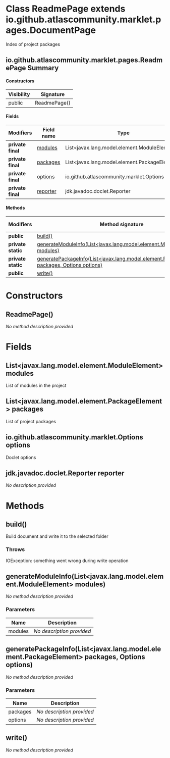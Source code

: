 Class ReadmePage extends io.github.atlascommunity.marklet.pages.DocumentPage
============================================================================
Index of project packages

io.github.atlascommunity.marklet.pages.ReadmePage Summary
-------
#### Constructors
| Visibility | Signature    |
| ---------- | ------------ |
| public     | ReadmePage() |
#### Fields
| Modifiers         | Field name                                                            | Type                                          |
| ----------------- | --------------------------------------------------------------------- | --------------------------------------------- |
| **private final** | [modules](#javautillistjavaxlangmodelelementmoduleelement-modules)    | List<javax.lang.model.element.ModuleElement>  |
| **private final** | [packages](#javautillistjavaxlangmodelelementpackageelement-packages) | List<javax.lang.model.element.PackageElement> |
| **private final** | [options](#iogithubatlascommunitymarkletoptions-options)              | io.github.atlascommunity.marklet.Options      |
| **private final** | [reporter](#jdkjavadocdocletreporter-reporter)                        | jdk.javadoc.doclet.Reporter                   |
#### Methods
| Modifiers          | Method signature                                                                                                                                                                     | Return type |
| ------------------ | ------------------------------------------------------------------------------------------------------------------------------------------------------------------------------------ | ----------- |
| **public**         | [build()](#build)                                                                                                                                                                    | String      |
| **private static** | [generateModuleInfo(List<javax.lang.model.element.ModuleElement> modules)](#generatemoduleinfolistjavaxlangmodelelementmoduleelement-modules)                                        | String      |
| **private static** | [generatePackageInfo(List<javax.lang.model.element.PackageElement> packages, Options options)](#generatepackageinfolistjavaxlangmodelelementpackageelement-packages-options-options) | String      |
| **public**         | [write()](#write)                                                                                                                                                                    | void        |

Constructors
============
ReadmePage()
------------
*No method description provided*


Fields
======
List<javax.lang.model.element.ModuleElement> modules
--------------------------------------------------------------
List of modules in the project


List<javax.lang.model.element.PackageElement> packages
----------------------------------------------------------------
List of project packages


io.github.atlascommunity.marklet.Options options
------------------------------------------------
Doclet options


jdk.javadoc.doclet.Reporter reporter
------------------------------------
*No description provided*


Methods
=======
build()
-------
Build document and write it to the selected folder

### Throws

IOException: something went wrong during write operation


generateModuleInfo(List<javax.lang.model.element.ModuleElement> modules)
------------------------------------------------------------------------
*No method description provided*

### Parameters

| Name    | Description               |
| ------- | ------------------------- |
| modules | *No description provided* |

generatePackageInfo(List<javax.lang.model.element.PackageElement> packages, Options options)
--------------------------------------------------------------------------------------------
*No method description provided*

### Parameters

| Name     | Description               |
| -------- | ------------------------- |
| packages | *No description provided* |
| options  | *No description provided* |

write()
-------
*No method description provided*


